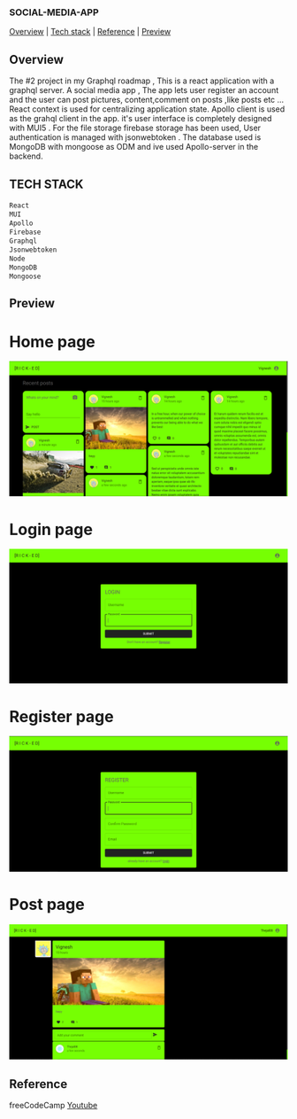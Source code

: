 ### SOCIAL-MEDIA-APP

<div>
<a href="#overview">Overview</a> | <a href="#tech_stack">Tech stack</a> | <a href="#reference">Reference</a> | <a href="#preview">Preview</a>
</div>

## Overview

<div id="overview"></div>

The #2 project in my Graphql roadmap ,
This is a react application with a graphql server.
A social media app , The app lets user register an account and the user can post pictures, content,comment on posts ,like posts etc ... React context is used for centralizing application state. Apollo client is used as the grahql client in the app. it's user interface is completely designed with MUI5 . For the file storage firebase storage has been used, User authentication is managed with jsonwebtoken . The database used is MongoDB with mongoose as ODM and ive used Apollo-server in the backend.

## TECH STACK

<div id="tech_stack"></div>
  
```
React
MUI
Apollo
Firebase
Graphql
Jsonwebtoken
Node
MongoDB
Mongoose
```

## Preview

<div id="preview"></div>

# Home page

<img src="./preview/home.png"/>

# Login page

<img src="./preview/login.png"/>

# Register page

<img src="./preview/register.png"/>

# Post page

<img src="./preview/post.png"/>

## Reference

<div id="reference"></div>

freeCodeCamp <a href="https://www.youtube.com/watch?v=n1mdAPFq2Os&t=3923s">Youtube</a>

